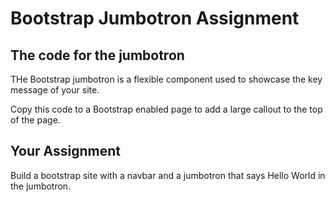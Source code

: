 # Bootstrap Jumbotron Assignment

## The code for the jumbotron

THe Bootstrap jumbotron is a flexible component used to showcase the key message of your site.

Copy this code to a Bootstrap enabled page to add a large callout to the top of the page.

## Your Assignment

Build a bootstrap site with a navbar and a jumbotron that says Hello World in the jumbotron.

